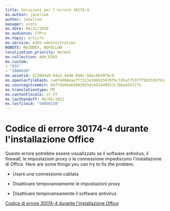 ```yaml
---
title: Soluzioni per l'errore 30174-4
ms.author: janellem
author: janellem
manager: scotv
ms.date: 04/21/2020
ms.audience: ITPro
ms.topic: article
ms.service: o365-administration
ROBOTS: NOINDEX, NOFOLLOW
localization_priority: Normal
ms.collection: Adm_O365
ms.custom:
- "831"
- "2000020"
ms.assetid: 523894a9-94a2-4ed8-848c-58ac9b597bc8
ms.openlocfilehash: ca8f4d68eae7ff223e396925678fbcfd5af7537ff50153bf91d35ed04b41b554
ms.sourcegitcommit: b5f7da89a650d2915dc652449623c78be6247175
ms.translationtype: MT
ms.contentlocale: it-IT
ms.lasthandoff: 08/05/2021
ms.locfileid: "54050158"
---
```

# <a name="error-code-30174-4-when-installing-office"></a>Codice di errore 30174-4 durante l'installazione Office

Questo errore potrebbe essere visualizzato se il software antivirus, il firewall, le impostazioni proxy o la connessione impediscono l'installazione di Office. Here are some things you can try to fix the problem.
  
- Usare una connessione cablata

- Disattivare temporaneamente le impostazioni proxy

- Disattivare temporaneamente il software antivirus

[Codice di errore 30174-4 durante l'installazione Office](https://support.office.com/article/5d5551db-266f-47b3-93fc-d51c2e8f4c0b?wt.mc_id=Alchemy_ClientDIA)
  